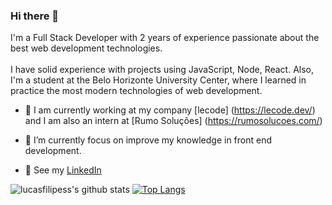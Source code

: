 ### Hi there 👋

I'm a Full Stack Developer with 2 years of experience passionate about the best web development technologies.<br><br>
I have solid experience with projects using JavaScript, Node, React. Also, I'm a student at the Belo Horizonte University Center, where I learned in practice the most modern technologies of web development.<br>

- :telescope: I am currently working at my company [lecode] (https://lecode.dev/) and I am also an intern at [Rumo Soluções] (https://rumosolucoes.com/) <br>

- :seedling: I’m currently focus on improve my knowledge in front end development.<br>

- :busts_in_silhouette: See my [LinkedIn](https://www.linkedin.com/in/lucas-souza-95b867174/)<br>

![lucasfilipess's github stats](https://github-readme-stats.vercel.app/api?username=lucasfilipess&show_icons=true&theme=dark&count_private=true) [![Top Langs](https://github-readme-stats.vercel.app/api/top-langs/?username=lucasfilipess&layout=compact&theme=dark)](https://github.com/lucasfilipess/github-readme-stats)

